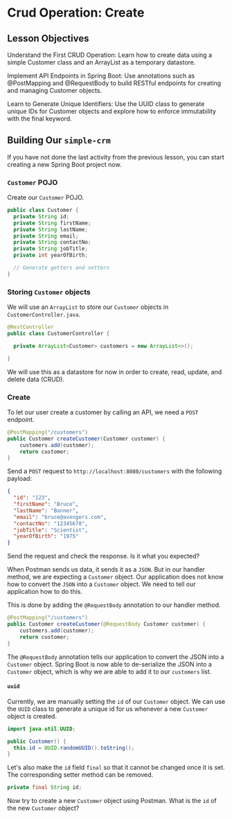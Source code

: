 # Crud Operation: Create

## Lesson Objectives

Understand the First CRUD Operation: Learn how to create data using a simple Customer class and an ArrayList as a temporary datastore.

Implement API Endpoints in Spring Boot: Use annotations such as @PostMapping and @RequestBody to build RESTful endpoints for creating and managing Customer objects.

Learn to Generate Unique Identifiers: Use the UUID class to generate unique IDs for Customer objects and explore how to enforce immutability with the final keyword.


## Building Our `simple-crm`

If you have not done the last activity from the previous lesson, you can start creating a new Spring Boot project now.

### `Customer` POJO

Create our `Customer` POJO.

```java
public class Customer {
  private String id;
  private String firstName;
  private String lastName;
  private String email;
  private String contactNo;
  private String jobTitle;
  private int yearOfBirth;

  // Generate getters and setters
}
```

### Storing `Customer` objects

We will use an `ArrayList` to store our `Customer` objects in `CustomerController.java`.

```java
@RestController
public class CustomerController {

  private ArrayList<Customer> customers = new ArrayList<>();

}
```

We will use this as a datastore for now in order to create, read, update, and delete data (CRUD).

### Create

To let our user create a customer by calling an API, we need a `POST` endpoint.

```java
@PostMapping("/customers")
public Customer createCustomer(Customer customer) {
    customers.add(customer);
    return customer;
}
```

Send a `POST` request to `http://localhost:8080/customers` with the following payload:

```json
{
  "id": "123",
  "firstName": "Bruce",
  "lastName": "Banner",
  "email": "bruce@avengers.com",
  "contactNo": "12345678",
  "jobTitle": "Scientist",
  "yearOfBirth": "1975"
}
```

Send the request and check the response. Is it what you expected?

When Postman sends us data, it sends it as a `JSON`. But in our handler method, we are expecting a `Customer` object. Our application does not know how to convert the `JSON` into a `Customer` object. We need to tell our application how to do this.

This is done by adding the `@RequestBody` annotation to our handler method.

```java
@PostMapping("/customers")
public Customer createCustomer(@RequestBody Customer customer) {
    customers.add(customer);
    return customer;
}
```

The `@RequestBody` annotation tells our application to convert the JSON into a `Customer` object. Spring Boot is now able to de-serialize the JSON into a `Customer` object, which is why we are able to add it to our `customers` list.

#### `uuid`

Currently, we are manually setting the `id` of our `Customer` object. We can use the `UUID` class to generate a unique id for us whenever a new `Customer` object is created.

```java
import java.util.UUID;

public Customer() {
  this.id = UUID.randomUUID().toString();
}
```

Let's also make the `id` field `final` so that it cannot be changed once it is set. The corresponding setter method can be removed.

```java
private final String id;
```

Now try to create a new `Customer` object using Postman. What is the `id` of the new `Customer` object?